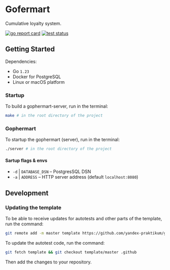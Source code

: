 # Gofermart

Cumulative loyalty system.

[![go report card](https://goreportcard.com/badge/github.com/mobypolo/ya-41-56go?style=flat-square)](https://goreportcard.com/report/github.com/mobypolo/ya-41-56go)
[![test status](https://github.com/mobypolo/ya-41-56go/workflows/tests/badge.svg?branch=master "test status")](https://github.com/mobypolo/ya-41-56go/actions)

## Getting Started

Dependencies:

* Go `1.23`
* Docker for PostgreSQL
* Linux or macOS platform

### Startup

To build a gophermart-server, run in the terminal:

```bash
make # in the root directory of the project
```

### Gophermart

To startup the gophermart (server), run in the terminal:

```bash
./server # in the root directory of the project
```

#### Sartup flags & envs

* `-d` | `DATABASE_DSN` – PostgresSQL DSN
* `-a` | `ADDRESS` – HTTP server address (default `localhost:8080`)

## Development

### Updating the template

To be able to receive updates for autotests and other parts of the template, run the command:

```bash
git remote add -m master template https://github.com/yandex-praktikum/go-musthave-group-diploma-tpl.git
```

To update the autotest code, run the command:

```bash
git fetch template && git checkout template/master .github
```

Then add the changes to your repository.
